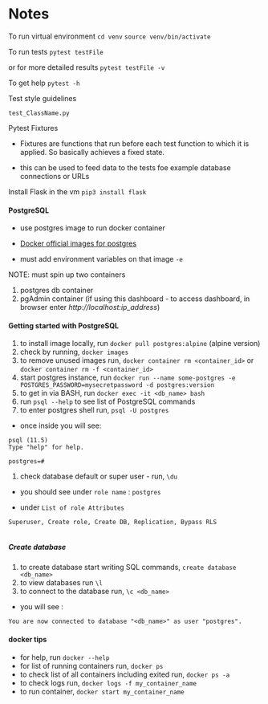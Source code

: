 # Notes

To run virtual environment
`cd venv`
`source venv/bin/activate`

To run tests `pytest testFile`

or for more detailed results `pytest testFile -v`

To get help `pytest -h`

Test style guidelines

`test_ClassName.py`

Pytest Fixtures

- Fixtures are functions that run before each test function to which it is applied. So basically achieves a fixed state.

- this can be used to feed data to the tests foe example database connections or URLs

Install Flask in the vm `pip3 install flask`

#### PostgreSQL

- use postgres image to run docker container

- [Docker official images for postgres](https://hub.docker.com/_/postgres)

- must add environment variables on that image `-e`

NOTE: must spin up two containers 
1. postgres db container
1. pgAdmin container (if using this dashboard  - to access dashboard, in browser enter *http://localhost:ip_address*)

#### Getting started with PostgreSQL

1. to install image locally, run `docker pull postgres:alpine` (alpine version)
1. check by running, `docker images`
1. to remove unused images run, `docker container rm <container_id>` or `docker container rm -f <container_id>`
1. start postgres instance, run `docker run --name some-postgres -e POSTGRES_PASSWORD=mysecretpassword -d postgres:version`
1. to get in via BASH, run `docker exec -it <db_name> bash`
1. run `psql --help` to see list of PostgreSQL commands
1. to enter postgres shell run, `psql -U postgres`
- once inside you will see:
```
psql (11.5)
Type "help" for help.

postgres=#

```
1. check database default or super user - run, `\du`

- you should see under `role name` : `postgres`

- under `List of role Attributes`

```
Superuser, Create role, Create DB, Replication, Bypass RLS
 
```

##### Create database

1. to create database start writing SQL commands, `create database <db_name>`
1. to view databases run `\l`
1. to connect to the database run, `\c <db_name>`
- you will see :

```
You are now connected to database "<db_name>" as user "postgres".

```

#### docker tips

- for help, run `docker --help`
- for list of running containers run, `docker ps`
- to check list of all containers including exited run, `docker ps -a`
- to check logs run, `docker logs -f my_container_name`
- to run container,  `docker start my_container_name`
